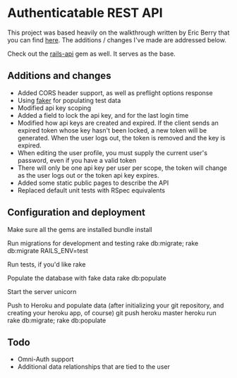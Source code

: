 # Authenticatable REST API

This project was based heavily on the walkthrough written by Eric Berry that you can find [here](http://coderberry.me/blog/2013/07/08/authentication-with-emberjs-part-1/ "Ember.js authentication project"). The additions / changes I've made are addressed below.

Check out the [rails-api](https://github.com/rails-api/rails-api "Rails-API GitHub project") gem as well. It serves as the base.

## Additions and changes

+ Added CORS header support, as well as preflight options response
+ Using [faker](https://github.com/stympy/faker "Faker gem") for populating test data
+ Modified api key scoping
+ Added a field to lock the api key, and for the last login time
+ Modified how api keys are created and expired. If the client sends an expired token whose key hasn't been locked, a new token will be generated. When the user logs out, the token is removed and the key is expired.
+ When editing the user profile, you must supply the current user's password, even if you have a valid token
+ There will only be one api key per user per scope, the token will change as the user logs out or the token api key expires.
+ Added some static public pages to describe the API
+ Replaced default unit tests with RSpec equivalents

## Configuration and deployment

Make sure all the gems are installed
    bundle install

Run migrations for development and testing
    rake db:migrate; rake db:migrate RAILS_ENV=test

Run tests, if you'd like
    rake

Populate the database with fake data
    rake db:populate

Start the server
    unicorn

Push to Heroku and populate data (after initializing your git repository, and creating your heroku app, of course)
    git push heroku master
    heroku run rake db:migrate; rake db:populate

## Todo

+ Omni-Auth support
+ Additional data relationships that are tied to the user
